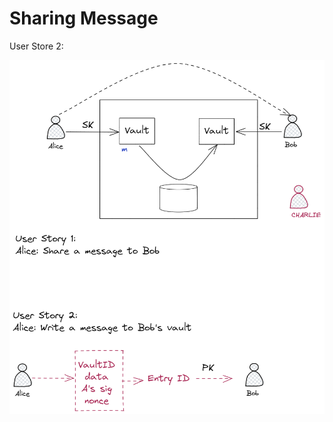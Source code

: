 # Sharing Message

User Store 2:

![Alice write's a message to Bob's Vault](./images/alice-writes-message-to-bobs-vault.png)
